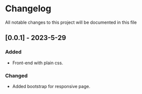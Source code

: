 # Changelog

All notable changes to this project will be documented in this file

## [0.0.1] - 2023-5-29

### Added

- Front-end with plain css.

### Changed

- Added bootstrap for responsive page.
